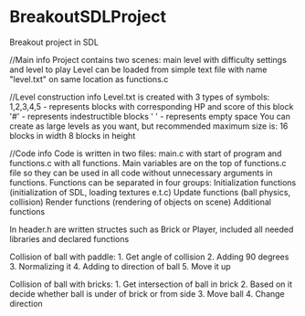 # BreakoutSDLProject
Breakout project in SDL

//Main info
Project contains two scenes: main level with difficulty settings and level to play
Level can be loaded from simple text file with name "level.txt" on same location as functions.c 

//Level construction info
Level.txt is created with 3 types of symbols:
    1,2,3,4,5 - represents blocks with corresponding HP and score of this block
    '#' - represents indestructible blocks
    ' ' - represents empty space
You can create as large levels as you want, but recommended maximum size is: 
    16 blocks in width 
    8 blocks in height

//Code info
Code is written in two files: main.c with start of program and functions.c with all functions. Main
variables are on the top of functions.c file so they can be used in all code without unnecessary arguments in functions.
Functions can be separated in four groups:
    Initialization functions (initialization of SDL, loading textures e.t.c)
    Update functions (ball physics, collision)
    Render functions (rendering of objects on scene)
    Additional functions

In header.h are written structes such as Brick or Player, included all needed libraries and declared functions

Collision of ball with paddle:
    1. Get angle of collision
    2. Adding 90 degrees
    3. Normalizing it
    4. Adding to direction of ball
    5. Move it up

Collision of ball with bricks:
    1. Get intersection of ball in brick
    2. Based on it decide whether ball is under of brick or from side
    3. Move ball
    4. Change direction



